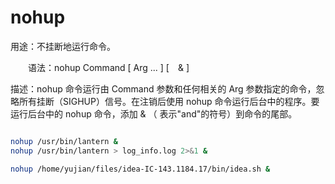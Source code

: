 
# nohup

用途：不挂断地运行命令。

　　语法：nohup Command [ Arg ... ] [　& ]

描述：nohup 命令运行由 Command 参数和任何相关的 Arg 参数指定的命令，忽略所有挂断（SIGHUP）信号。在注销后使用 nohup 命令运行后台中的程序。要运行后台中的 nohup 命令，添加 & （ 表示"and"的符号）到命令的尾部。

```bash

nohup /usr/bin/lantern &
nohup /usr/bin/lantern > log_info.log 2>&1 &

nohup /home/yujian/files/idea-IC-143.1184.17/bin/idea.sh &

```
